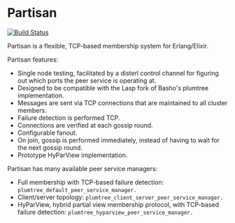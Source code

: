 Partisan
=======================================================

[![Build Status](https://travis-ci.org/lasp-lang/partisan.svg?branch=master)](https://travis-ci.org/lasp-lang/partisan)

Partisan is a flexible, TCP-based membership system for Erlang/Elixir.

Partisan features:

* Single node testing, facilitated by a disterl control channel for figuring out which ports the peer service is operating at.
* Designed to be compatible with the Lasp fork of Basho's plumtree implementation.
* Messages are sent via TCP connections that are maintained to all cluster members.
* Failure detection is performed TCP.
* Connections are verified at each gossip round.
* Configurable fanout.
* On join, gossip is performed immediately, instead of having to wait for the next gossip round.
* Prototype HyParView implementation.

Partisan has many available peer service managers:

* Full membership with TCP-based failure detection: `plumtree_default_peer_service_manager.`
* Client/server topology: `plumtree_client_server_peer_service_manager.`
* HyParView, hybrid partial view membership protocol, with TCP-based failure detection: `plumtree_hyparview_peer_service_manager.`